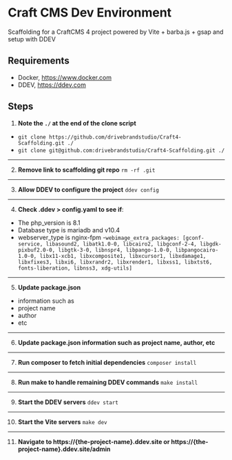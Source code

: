 # Craft CMS Dev Environment
Scaffolding for a CraftCMS 4 project powered by Vite + barba.js + gsap and setup with DDEV

## Requirements
-   Docker, https://www.docker.com
-   DDEV, https://ddev.com

## Steps
1. **Note the `./` at the end of the clone script**
- `git clone https://github.com/drivebrandstudio/Craft4-Scaffolding.git ./`
- `git clone git@github.com:drivebrandstudio/Craft4-Scaffolding.git ./`
---
2. **Remove link to scaffolding git repo**
`rm -rf .git`
---
3. **Allow DDEV to configure the project**
`ddev config`
---
4. **Check .ddev > config.yaml to see if**:
- The php_version is 8.1
- Database type is mariadb and v10.4
- webserver_type is nginx-fpm
-`webimage_extra_packages: [gconf-service, libasound2, libatk1.0-0, libcairo2, libgconf-2-4, libgdk-pixbuf2.0-0, libgtk-3-0, libnspr4, libpango-1.0-0, libpangocairo-1.0-0, libx11-xcb1, libxcomposite1, libxcursor1, libxdamage1, libxfixes3, libxi6, libxrandr2, libxrender1, libxss1, libxtst6, fonts-liberation, libnss3, xdg-utils]`
---
5. **Update package.json**
- information such as
- project name
- author
- etc
---
6. **Update package.json information such as project name, author, etc**
---
7. **Run composer to fetch initial dependencies**
`composer install`
---
8. **Run make to handle remaining DDEV commands**
`make install`
---
9. **Start the DDEV servers**
`ddev start`
---
10. **Start the Vite servers**
`make dev`
---
11. **Navigate to https://{the-project-name}.ddev.site or https://{the-project-name}.ddev.site/admin**